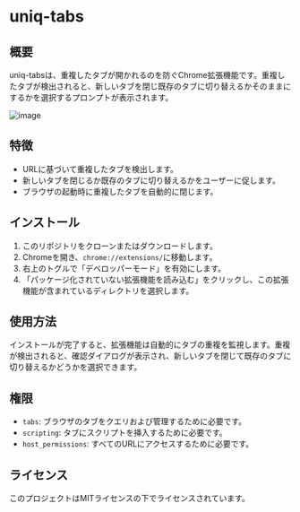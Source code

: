 # uniq-tabs
## 概要
uniq-tabsは、重複したタブが開かれるのを防ぐChrome拡張機能です。重複したタブが検出されると、新しいタブを閉じ既存のタブに切り替えるかそのままにするかを選択するプロンプトが表示されます。

![image](https://github.com/user-attachments/assets/6cb72726-5b38-430f-b186-12b92f69b855)

## 特徴
- URLに基づいて重複したタブを検出します。
- 新しいタブを閉じるか既存のタブに切り替えるかをユーザーに促します。
- ブラウザの起動時に重複したタブを自動的に閉じます。

## インストール
1. このリポジトリをクローンまたはダウンロードします。
2. Chromeを開き、`chrome://extensions/`に移動します。
3. 右上のトグルで「デベロッパーモード」を有効にします。
4. 「パッケージ化されていない拡張機能を読み込む」をクリックし、この拡張機能が含まれているディレクトリを選択します。

## 使用方法
インストールが完了すると、拡張機能は自動的にタブの重複を監視します。重複が検出されると、確認ダイアログが表示され、新しいタブを閉じて既存のタブに切り替えるかどうかを選択できます。

## 権限
- `tabs`: ブラウザのタブをクエリおよび管理するために必要です。
- `scripting`: タブにスクリプトを挿入するために必要です。
- `host_permissions`: すべてのURLにアクセスするために必要です。

## ライセンス
このプロジェクトはMITライセンスの下でライセンスされています。
